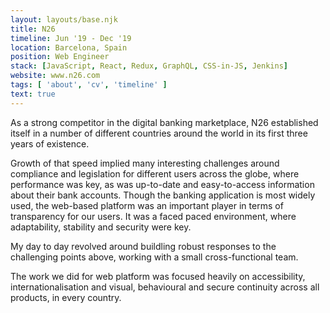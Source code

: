 ```yaml
---
layout: layouts/base.njk
title: N26
timeline: Jun '19 - Dec '19
location: Barcelona, Spain
position: Web Engineer
stack: [JavaScript, React, Redux, GraphQL, CSS-in-JS, Jenkins]
website: www.n26.com
tags: [ 'about', 'cv', 'timeline' ]
text: true
---
```


As a strong competitor in the digital banking marketplace, N26 established itself in a number of different countries around the world in its first three years of existence.

Growth of that speed implied many interesting challenges around compliance and legislation for different users across the globe, where performance was key, as was up-to-date and easy-to-access information about their bank accounts. Though the banking application is most widely used, the web-based platform was an important player in terms of transparency for our users. It was a faced paced environment, where adaptability, stability and security were key.

My day to day revolved around buildling robust responses to the challenging points above, working with a small cross-functional team.

The work we did for web platform was focused heavily on accessibility, internationalisation and visual, behavioural and secure continuity across all products, in every country.
